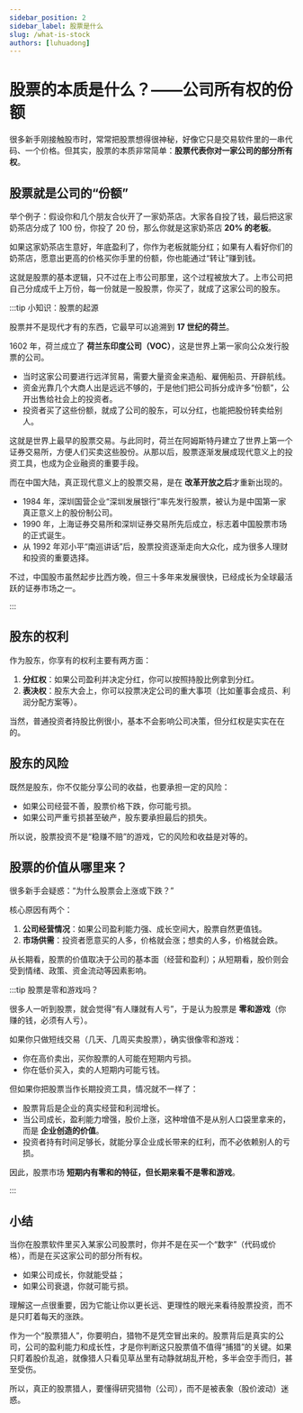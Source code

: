 ```yaml
---
sidebar_position: 2
sidebar_label: 股票是什么
slug: /what-is-stock
authors: [luhuadong]
---
```


# 股票的本质是什么？——公司所有权的份额

很多新手刚接触股市时，常常把股票想得很神秘，好像它只是交易软件里的一串代码、一个价格。但其实，股票的本质非常简单：**股票代表你对一家公司的部分所有权**。



## 股票就是公司的“份额”

举个例子：假设你和几个朋友合伙开了一家奶茶店。大家各自投了钱，最后把这家奶茶店分成了 100 份，你投了 20 份，那么你就是这家奶茶店 **20% 的老板**。

如果这家奶茶店生意好，年底盈利了，你作为老板就能分红；如果有人看好你们的奶茶店，愿意出更高的价格买你手里的份额，你也能通过“转让”赚到钱。

这就是股票的基本逻辑，只不过在上市公司那里，这个过程被放大了。上市公司把自己分成成千上万份，每一份就是一股股票，你买了，就成了这家公司的股东。



:::tip 小知识：股票的起源

股票并不是现代才有的东西，它最早可以追溯到 **17 世纪的荷兰**。

1602 年，荷兰成立了 **荷兰东印度公司（VOC）**，这是世界上第一家向公众发行股票的公司。

- 当时这家公司要进行远洋贸易，需要大量资金来造船、雇佣船员、开辟航线。
- 资金光靠几个大商人出是远远不够的，于是他们把公司拆分成许多“份额”，公开出售给社会上的投资者。
- 投资者买了这些份额，就成了公司的股东，可以分红，也能把股份转卖给别人。

这就是世界上最早的股票交易。与此同时，荷兰在阿姆斯特丹建立了世界上第一个证券交易所，方便人们买卖这些股份。从那以后，股票逐渐发展成现代意义上的投资工具，也成为企业融资的重要手段。

而在中国大陆，真正现代意义上的股票交易，是在 **改革开放之后**才重新出现的。

- 1984 年，深圳国营企业“深圳发展银行”率先发行股票，被认为是中国第一家真正意义上的股份制公司。
- 1990 年，上海证券交易所和深圳证券交易所先后成立，标志着中国股票市场的正式诞生。
- 从 1992 年邓小平“南巡讲话”后，股票投资逐渐走向大众化，成为很多人理财和投资的重要选择。

不过，中国股市虽然起步比西方晚，但三十多年来发展很快，已经成长为全球最活跃的证券市场之一。

:::



## 股东的权利

作为股东，你享有的权利主要有两方面：

1. **分红权**：如果公司盈利并决定分红，你可以按照持股比例拿到分红。
2. **表决权**：股东大会上，你可以投票决定公司的重大事项（比如董事会成员、利润分配方案等）。

当然，普通投资者持股比例很小，基本不会影响公司决策，但分红权是实实在在的。



## 股东的风险

既然是股东，你不仅能分享公司的收益，也要承担一定的风险：

- 如果公司经营不善，股票价格下跌，你可能亏损。
- 如果公司严重亏损甚至破产，股东要承担最后的损失。

所以说，股票投资不是“稳赚不赔”的游戏，它的风险和收益是对等的。



## 股票的价值从哪里来？

很多新手会疑惑：“为什么股票会上涨或下跌？”

核心原因有两个：

1. **公司经营情况**：如果公司盈利能力强、成长空间大，股票自然更值钱。
2. **市场供需**：投资者愿意买的人多，价格就会涨；想卖的人多，价格就会跌。

从长期看，股票的价值取决于公司的基本面（经营和盈利）；从短期看，股价则会受到情绪、政策、资金流动等因素影响。

:::tip 股票是零和游戏吗？

很多人一听到股票，就会觉得“有人赚就有人亏”，于是认为股票是 **零和游戏**（你赚的钱，必须有人亏）。

如果你只做短线交易（几天、几周买卖股票），确实很像零和游戏：

- 你在高价卖出，买你股票的人可能在短期内亏损。
- 你在低价买入，卖的人短期内可能亏钱。

但如果你把股票当作长期投资工具，情况就不一样了：

- 股票背后是企业的真实经营和利润增长。
- 当公司成长，盈利能力增强，股价上涨，这种增值不是从别人口袋里拿来的，而是 **企业创造的价值**。
- 投资者持有时间足够长，就能分享企业成长带来的红利，而不必依赖别人的亏损。

因此，股票市场 **短期内有零和的特征，但长期来看不是零和游戏**。

:::



## 小结

当你在股票软件里买入某家公司股票时，你并不是在买一个“数字”（代码或价格），而是在买这家公司的部分所有权。

- 如果公司成长，你就能受益；
- 如果公司衰退，你就可能亏损。

理解这一点很重要，因为它能让你以更长远、更理性的眼光来看待股票投资，而不是只盯着每天的涨跌。

作为一个“股票猎人”，你要明白，猎物不是凭空冒出来的。股票背后是真实的公司，公司的盈利能力和成长性，才是你判断这只股票值不值得“捕猎”的关键。如果只盯着股价乱追，就像猎人只看见草丛里有动静就胡乱开枪，多半会空手而归，甚至受伤。

所以，真正的股票猎人，要懂得研究猎物（公司），而不是被表象（股价波动）迷惑。
